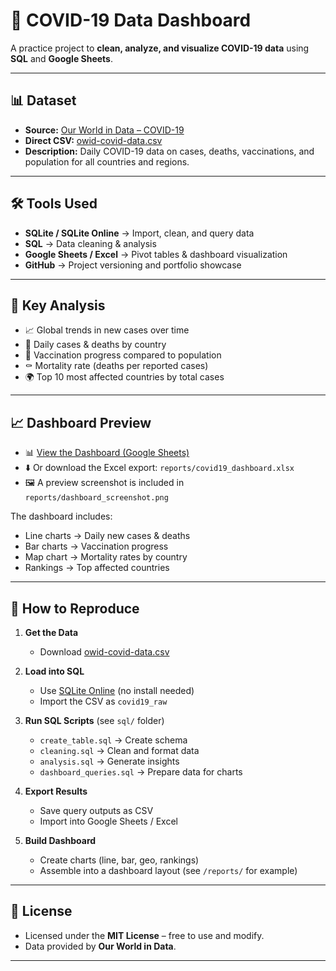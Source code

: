 # 🦠 COVID-19 Data Dashboard

A practice project to **clean, analyze, and visualize COVID-19 data** using **SQL** and **Google Sheets**.  

---

## 📊 Dataset
- **Source:** [Our World in Data – COVID-19](https://github.com/owid/covid-19-data)  
- **Direct CSV:** [owid-covid-data.csv](https://raw.githubusercontent.com/owid/covid-19-data/master/public/data/owid-covid-data.csv)  
- **Description:** Daily COVID-19 data on cases, deaths, vaccinations, and population for all countries and regions.  

---

## 🛠️ Tools Used
- **SQLite / SQLite Online** → Import, clean, and query data  
- **SQL** → Data cleaning & analysis  
- **Google Sheets / Excel** → Pivot tables & dashboard visualization  
- **GitHub** → Project versioning and portfolio showcase  

---

## 🔑 Key Analysis
- 📈 Global trends in new cases over time  
- 🏥 Daily cases & deaths by country  
- 💉 Vaccination progress compared to population  
- ⚰️ Mortality rate (deaths per reported cases)  
- 🌍 Top 10 most affected countries by total cases  

---

## 📈 Dashboard Preview
- 📊 [View the Dashboard (Google Sheets)](https://docs.google.com/spreadsheets/d/17CPZ-7DM4y4v5rDIuVh5YKz7eC9bcF_QDcbYN7O9lTA/edit?usp=sharing)  
- ⬇️ Or download the Excel export: `reports/covid19_dashboard.xlsx`  
- 🖼️ A preview screenshot is included in `reports/dashboard_screenshot.png`  

The dashboard includes:  
- Line charts → Daily new cases & deaths  
- Bar charts → Vaccination progress  
- Map chart → Mortality rates by country  
- Rankings → Top affected countries  

---

## 🚀 How to Reproduce
1. **Get the Data**  
   - Download [owid-covid-data.csv](https://raw.githubusercontent.com/owid/covid-19-data/master/public/data/owid-covid-data.csv)

2. **Load into SQL**  
   - Use [SQLite Online](https://sqliteonline.com/) (no install needed)  
   - Import the CSV as `covid19_raw`

3. **Run SQL Scripts** (see `sql/` folder)  
   - `create_table.sql` → Create schema  
   - `cleaning.sql` → Clean and format data  
   - `analysis.sql` → Generate insights  
   - `dashboard_queries.sql` → Prepare data for charts  

4. **Export Results**  
   - Save query outputs as CSV  
   - Import into Google Sheets / Excel  

5. **Build Dashboard**  
   - Create charts (line, bar, geo, rankings)  
   - Assemble into a dashboard layout (see `/reports/` for example)  

---

## 📜 License
- Licensed under the **MIT License** – free to use and modify.  
- Data provided by **Our World in Data**.  

---
